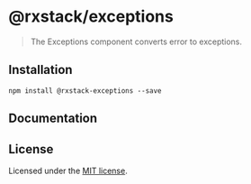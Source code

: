 # @rxstack/exceptions

> The Exceptions component converts error to exceptions.

## Installation

```
npm install @rxstack-exceptions --save
```

## Documentation

## License

Licensed under the [MIT license](LICENSE).